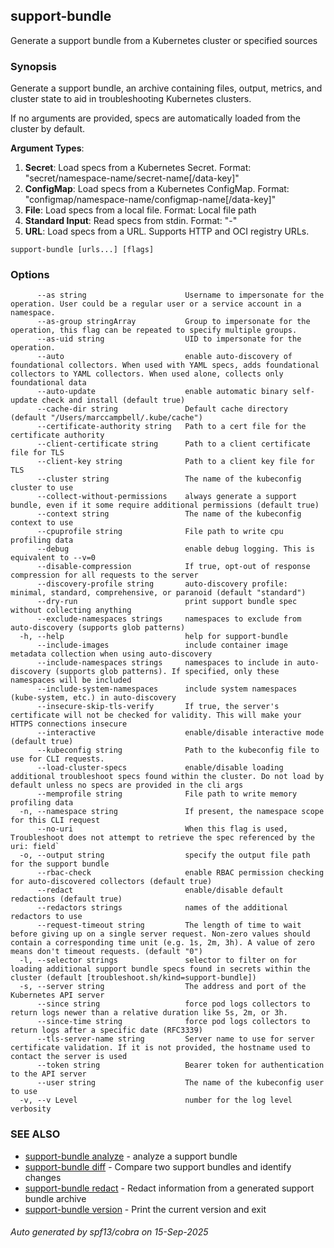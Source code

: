 ## support-bundle

Generate a support bundle from a Kubernetes cluster or specified sources

### Synopsis

Generate a support bundle, an archive containing files, output, metrics, and cluster state to aid in troubleshooting Kubernetes clusters.

If no arguments are provided, specs are automatically loaded from the cluster by default.

**Argument Types**:
1. **Secret**: Load specs from a Kubernetes Secret. Format: "secret/namespace-name/secret-name[/data-key]"
2. **ConfigMap**: Load specs from a Kubernetes ConfigMap. Format: "configmap/namespace-name/configmap-name[/data-key]"
3. **File**: Load specs from a local file. Format: Local file path
4. **Standard Input**: Read specs from stdin. Format: "-"
5. **URL**: Load specs from a URL. Supports HTTP and OCI registry URLs.

```
support-bundle [urls...] [flags]
```

### Options

```
      --as string                      Username to impersonate for the operation. User could be a regular user or a service account in a namespace.
      --as-group stringArray           Group to impersonate for the operation, this flag can be repeated to specify multiple groups.
      --as-uid string                  UID to impersonate for the operation.
      --auto                           enable auto-discovery of foundational collectors. When used with YAML specs, adds foundational collectors to YAML collectors. When used alone, collects only foundational data
      --auto-update                    enable automatic binary self-update check and install (default true)
      --cache-dir string               Default cache directory (default "/Users/marccampbell/.kube/cache")
      --certificate-authority string   Path to a cert file for the certificate authority
      --client-certificate string      Path to a client certificate file for TLS
      --client-key string              Path to a client key file for TLS
      --cluster string                 The name of the kubeconfig cluster to use
      --collect-without-permissions    always generate a support bundle, even if it some require additional permissions (default true)
      --context string                 The name of the kubeconfig context to use
      --cpuprofile string              File path to write cpu profiling data
      --debug                          enable debug logging. This is equivalent to --v=0
      --disable-compression            If true, opt-out of response compression for all requests to the server
      --discovery-profile string       auto-discovery profile: minimal, standard, comprehensive, or paranoid (default "standard")
      --dry-run                        print support bundle spec without collecting anything
      --exclude-namespaces strings     namespaces to exclude from auto-discovery (supports glob patterns)
  -h, --help                           help for support-bundle
      --include-images                 include container image metadata collection when using auto-discovery
      --include-namespaces strings     namespaces to include in auto-discovery (supports glob patterns). If specified, only these namespaces will be included
      --include-system-namespaces      include system namespaces (kube-system, etc.) in auto-discovery
      --insecure-skip-tls-verify       If true, the server's certificate will not be checked for validity. This will make your HTTPS connections insecure
      --interactive                    enable/disable interactive mode (default true)
      --kubeconfig string              Path to the kubeconfig file to use for CLI requests.
      --load-cluster-specs             enable/disable loading additional troubleshoot specs found within the cluster. Do not load by default unless no specs are provided in the cli args
      --memprofile string              File path to write memory profiling data
  -n, --namespace string               If present, the namespace scope for this CLI request
      --no-uri                         When this flag is used, Troubleshoot does not attempt to retrieve the spec referenced by the uri: field`
  -o, --output string                  specify the output file path for the support bundle
      --rbac-check                     enable RBAC permission checking for auto-discovered collectors (default true)
      --redact                         enable/disable default redactions (default true)
      --redactors strings              names of the additional redactors to use
      --request-timeout string         The length of time to wait before giving up on a single server request. Non-zero values should contain a corresponding time unit (e.g. 1s, 2m, 3h). A value of zero means don't timeout requests. (default "0")
  -l, --selector strings               selector to filter on for loading additional support bundle specs found in secrets within the cluster (default [troubleshoot.sh/kind=support-bundle])
  -s, --server string                  The address and port of the Kubernetes API server
      --since string                   force pod logs collectors to return logs newer than a relative duration like 5s, 2m, or 3h.
      --since-time string              force pod logs collectors to return logs after a specific date (RFC3339)
      --tls-server-name string         Server name to use for server certificate validation. If it is not provided, the hostname used to contact the server is used
      --token string                   Bearer token for authentication to the API server
      --user string                    The name of the kubeconfig user to use
  -v, --v Level                        number for the log level verbosity
```

### SEE ALSO

* [support-bundle analyze](support-bundle_analyze.md)	 - analyze a support bundle
* [support-bundle diff](support-bundle_diff.md)	 - Compare two support bundles and identify changes
* [support-bundle redact](support-bundle_redact.md)	 - Redact information from a generated support bundle archive
* [support-bundle version](support-bundle_version.md)	 - Print the current version and exit

###### Auto generated by spf13/cobra on 15-Sep-2025
